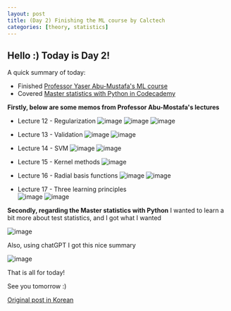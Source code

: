 ```yaml
---
layout: post
title: (Day 2) Finishing the ML course by Calctech
categories: [theory, statistics]
---
```


## Hello :) Today is Day 2! 
A quick summary of today:
* Finished [Professor Yaser Abu-Mustafa's ML course](https://youtu.be/mbyG85GZ0PI?list=PLD63A284B7615313A)
* Covered [Master statistics with Python in Codecademy](https://www.codecademy.com/learn/paths/master-statistics-with-python)

**Firstly, below are some memos from Professor Abu-Mostafa's lectures**

* Lecture 12 - Regularization
![image](https://github.com/ivanstudyblog/ivanstudyblog.github.io/assets/167014511/949d7c43-8345-4f4e-afdf-fea3247957bd)
![image](https://github.com/ivanstudyblog/ivanstudyblog.github.io/assets/167014511/f837907f-943c-470d-9d6a-e1a99dc53baa)
![image](https://github.com/ivanstudyblog/ivanstudyblog.github.io/assets/167014511/b32b507b-d89f-4485-83e5-67fb6dcabf11)

* Lecture 13 - Validation
![image](https://github.com/ivanstudyblog/ivanstudyblog.github.io/assets/167014511/dc6ace62-4230-49bb-9671-a6cfe13c794a)
![image](https://github.com/ivanstudyblog/ivanstudyblog.github.io/assets/167014511/ee5d46e6-0808-4aea-b5f9-afe76c464e77)

* Lecture 14 - SVM
![image](https://github.com/ivanstudyblog/ivanstudyblog.github.io/assets/167014511/889a5e96-281c-4362-acd0-cba7a2a4ae47)
![image](https://github.com/ivanstudyblog/ivanstudyblog.github.io/assets/167014511/8b4d27e6-df41-40eb-909f-54c0d9295124)

* Lecture 15 - Kernel methods
![image](https://github.com/ivanstudyblog/ivanstudyblog.github.io/assets/167014511/9f6d7639-5028-4ce7-9803-3171922cc1ad)

* Lecture 16 - Radial basis functions
![image](https://github.com/ivanstudyblog/ivanstudyblog.github.io/assets/167014511/863aa45b-e056-49d5-a5f8-55b58033bdb9)
![image](https://github.com/ivanstudyblog/ivanstudyblog.github.io/assets/167014511/33535ab6-3503-4aac-8796-16fef4d8fe36)

* Lecture 17 - Three learning principles  
![image](https://github.com/ivanstudyblog/ivanstudyblog.github.io/assets/167014511/cab38c65-bffe-4f67-b13d-c47dcd1d52dc)
![image](https://github.com/ivanstudyblog/ivanstudyblog.github.io/assets/167014511/9f9ff29e-5ec5-453a-887c-234efa25d895)

**Secondly, regarding the Master statistics with Python**
I wanted to learn a bit more about test statistics, and I got what I wanted

![image](https://github.com/ivanstudyblog/ivanstudyblog.github.io/assets/167014511/cf621156-6e0a-448e-9adc-d0e7c129564c)

Also, using chatGPT I got this nice summary

![image](https://github.com/ivanstudyblog/ivanstudyblog.github.io/assets/167014511/b329ab53-168a-4cbf-b34c-21863a302588)

That is all for today!

See you tomorrow :)

[Original post in Korean](https://50daysml.blogspot.com/2024/01/day-2-machine-learning-course-by-caltech.html)

